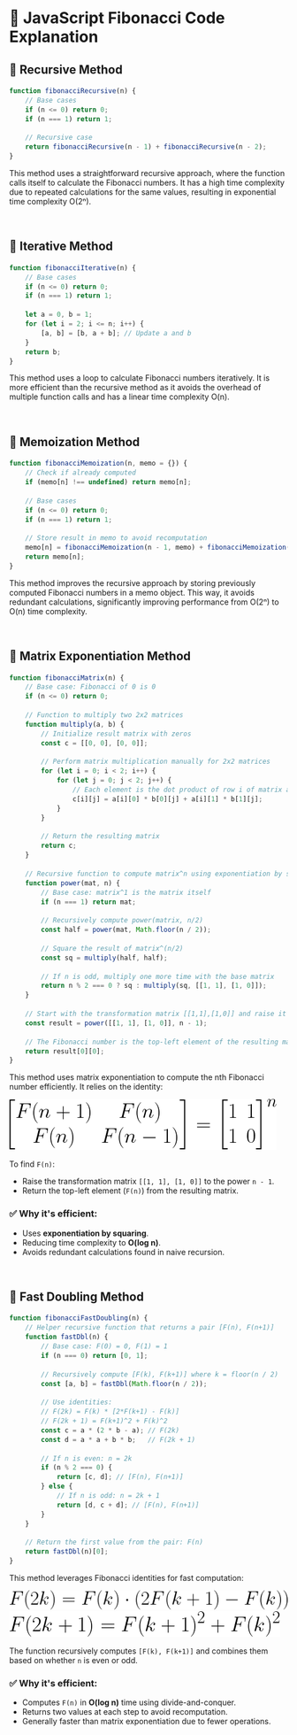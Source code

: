 # 🧠 JavaScript Fibonacci Code Explanation

## 📌 Recursive Method

```javascript
function fibonacciRecursive(n) {
    // Base cases
    if (n <= 0) return 0;
    if (n === 1) return 1;

    // Recursive case
    return fibonacciRecursive(n - 1) + fibonacciRecursive(n - 2);
}
```
This method uses a straightforward recursive approach, where the function calls itself to calculate the Fibonacci numbers. It has a high time complexity due to repeated calculations for the same values, resulting in exponential time complexity O(2ⁿ).

<br />

## 📌 Iterative Method
```javascript
function fibonacciIterative(n) {
    // Base cases
    if (n <= 0) return 0;
    if (n === 1) return 1;

    let a = 0, b = 1;
    for (let i = 2; i <= n; i++) {
        [a, b] = [b, a + b]; // Update a and b
    }
    return b;
}
```
This method uses a loop to calculate Fibonacci numbers iteratively. It is more efficient than the recursive method as it avoids the overhead of multiple function calls and has a linear time complexity O(n).

<br />

## 📌 Memoization Method

```javascript
function fibonacciMemoization(n, memo = {}) {
    // Check if already computed
    if (memo[n] !== undefined) return memo[n];

    // Base cases
    if (n <= 0) return 0;
    if (n === 1) return 1;

    // Store result in memo to avoid recomputation
    memo[n] = fibonacciMemoization(n - 1, memo) + fibonacciMemoization(n - 2, memo);
    return memo[n];
}
```
This method improves the recursive approach by storing previously computed Fibonacci numbers in a memo object. This way, it avoids redundant calculations, significantly improving performance from O(2ⁿ) to O(n) time complexity.

<br/>

 ## 📌 Matrix Exponentiation Method

```javascript
function fibonacciMatrix(n) {
    // Base case: Fibonacci of 0 is 0
    if (n <= 0) return 0;

    // Function to multiply two 2x2 matrices
    function multiply(a, b) {
        // Initialize result matrix with zeros
        const c = [[0, 0], [0, 0]];

        // Perform matrix multiplication manually for 2x2 matrices
        for (let i = 0; i < 2; i++) {
            for (let j = 0; j < 2; j++) {
                // Each element is the dot product of row i of matrix a and column j of matrix b
                c[i][j] = a[i][0] * b[0][j] + a[i][1] * b[1][j];
            }
        }

        // Return the resulting matrix
        return c;
    }

    // Recursive function to compute matrix^n using exponentiation by squaring
    function power(mat, n) {
        // Base case: matrix^1 is the matrix itself
        if (n === 1) return mat;

        // Recursively compute power(matrix, n/2)
        const half = power(mat, Math.floor(n / 2));

        // Square the result of matrix^(n/2)
        const sq = multiply(half, half);

        // If n is odd, multiply one more time with the base matrix
        return n % 2 === 0 ? sq : multiply(sq, [[1, 1], [1, 0]]);
    }

    // Start with the transformation matrix [[1,1],[1,0]] and raise it to the (n - 1)th power
    const result = power([[1, 1], [1, 0]], n - 1);

    // The Fibonacci number is the top-left element of the resulting matrix
    return result[0][0];
}
```
This method uses matrix exponentiation to compute the nth Fibonacci number efficiently. It relies on the identity:

![Fibonacci Matrix](/assets/FibonacciMatrix.png)

To find `F(n)`:
- Raise the transformation matrix `[[1, 1], [1, 0]]` to the power `n - 1`.
- Return the top-left element (`F(n)`) from the resulting matrix.

### ✅ Why it's efficient:
- Uses **exponentiation by squaring**.
- Reducing time complexity to **O(log n)**.
- Avoids redundant calculations found in naive recursion.

<br/>

## 📌 Fast Doubling Method
```javascript
function fibonacciFastDoubling(n) {
    // Helper recursive function that returns a pair [F(n), F(n+1)]
    function fastDbl(n) {
        // Base case: F(0) = 0, F(1) = 1
        if (n === 0) return [0, 1];

        // Recursively compute [F(k), F(k+1)] where k = floor(n / 2)
        const [a, b] = fastDbl(Math.floor(n / 2));

        // Use identities:
        // F(2k) = F(k) * [2*F(k+1) - F(k)]
        // F(2k + 1) = F(k+1)^2 + F(k)^2
        const c = a * (2 * b - a); // F(2k)
        const d = a * a + b * b;   // F(2k + 1)

        // If n is even: n = 2k
        if (n % 2 === 0) {
            return [c, d]; // [F(n), F(n+1)]
        } else {
            // If n is odd: n = 2k + 1
            return [d, c + d]; // [F(n), F(n+1)]
        }
    }

    // Return the first value from the pair: F(n)
    return fastDbl(n)[0];
}
```
This method leverages Fibonacci identities for fast computation:

![Fibonacci Fast Doubling : F(2k) = F(k) . (2F(k+1) - F(k))](/assets/FibonacciFD1.png)
![Fibonacci Fast Doubling : F(2k + 1) = F(k+1)^2 + F(k)^2](/assets/FibonacciFD2.png)


The function recursively computes `[F(k), F(k+1)]` and combines them based on whether `n` is even or odd.

### ✅ Why it's efficient:
- Computes `F(n)` in **O(log n)** time using divide-and-conquer.
- Returns two values at each step to avoid recomputation.
- Generally faster than matrix exponentiation due to fewer operations.